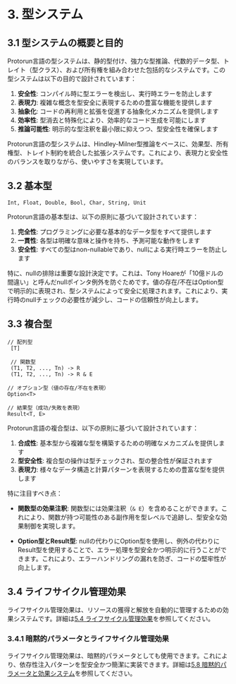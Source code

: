 # 3. 型システム

## 3.1 型システムの概要と目的

Protorun言語の型システムは、静的型付け、強力な型推論、代数的データ型、トレイト（型クラス）、および所有権を組み合わせた包括的なシステムです。この型システムは以下の目的で設計されています：

1. **安全性**: コンパイル時に型エラーを検出し、実行時エラーを防止します
2. **表現力**: 複雑な概念を型安全に表現するための豊富な機能を提供します
3. **抽象化**: コードの再利用と拡張を促進する抽象化メカニズムを提供します
4. **効率性**: 型消去と特殊化により、効率的なコード生成を可能にします
5. **推論可能性**: 明示的な型注釈を最小限に抑えつつ、型安全性を確保します

Protorun言語の型システムは、Hindley-Milner型推論をベースに、効果型、所有権型、トレイト制約を統合した拡張システムです。これにより、表現力と安全性のバランスを取りながら、使いやすさを実現しています。

## 3.2 基本型

```
Int, Float, Double, Bool, Char, String, Unit
```

Protorun言語の基本型は、以下の原則に基づいて設計されています：

1. **完全性**: プログラミングに必要な基本的なデータ型をすべて提供します
2. **一貫性**: 各型は明確な意味と操作を持ち、予測可能な動作をします
3. **安全性**: すべての型はnon-nullableであり、nullによる実行時エラーを防止します

特に、nullの排除は重要な設計決定です。これは、Tony Hoareが「10億ドルの間違い」と呼んだnullポインタ例外を防ぐためです。値の存在/不在はOption型で明示的に表現され、型システムによって安全に処理されます。これにより、実行時のnullチェックの必要性が減少し、コードの信頼性が向上します。

## 3.3 複合型

```
// 配列型
 [T]
 
 // 関数型
 (T1, T2, ..., Tn) -> R
 (T1, T2, ..., Tn) -> R & E

// オプション型（値の存在/不在を表現）
Option<T>

// 結果型（成功/失敗を表現）
Result<T, E>
```

Protorun言語の複合型は、以下の原則に基づいて設計されています：

1. **合成性**: 基本型から複雑な型を構築するための明確なメカニズムを提供します
2. **型安全性**: 複合型の操作は型チェックされ、型の整合性が保証されます
3. **表現力**: 様々なデータ構造と計算パターンを表現するための豊富な型を提供します

特に注目すべき点：

- **関数型の効果注釈**: 関数型には効果注釈（`& E`）を含めることができます。これにより、関数が持つ可能性のある副作用を型レベルで追跡し、型安全な効果制御を実現します。

- **Option型とResult型**: nullの代わりにOption型を使用し、例外の代わりにResult型を使用することで、エラー処理を型安全かつ明示的に行うことができます。これにより、エラーハンドリングの漏れを防ぎ、コードの堅牢性が向上します。

## 3.4 ライフサイクル管理効果

ライフサイクル管理効果は、リソースの獲得と解放を自動的に管理するための効果システムです。詳細は[5.4 ライフサイクル管理効果](07-algebraic-effects.md#54-ライフサイクル管理効果)を参照してください。

### 3.4.1 暗黙的パラメータとライフサイクル管理効果

ライフサイクル管理効果は、暗黙的パラメータとしても使用できます。これにより、依存性注入パターンを型安全かつ簡潔に実装できます。詳細は[5.8 暗黙的パラメータと効果システム](07-algebraic-effects.md#58-暗黙的パラメータと効果システム)を参照してください。
